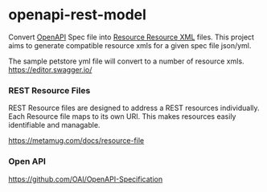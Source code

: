 # openapi-rest-model

Convert [OpenAPI](https://www.openapis.org/) Spec file into [Resource Resource XML](https://metamug.com/docs/resource-file) files.
This project aims to generate compatible resource xmls for a given spec file json/yml.

The sample petstore yml file will convert to a number of resource xmls.
https://editor.swagger.io/

### REST Resource Files

REST Resource files are designed to address a REST resources individually. Each Resource file
maps to its own URI. This makes resources easily identifiable and managable.

https://metamug.com/docs/resource-file

### Open API 

https://github.com/OAI/OpenAPI-Specification


